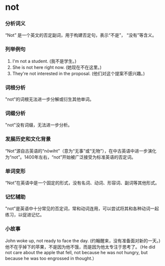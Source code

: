 # not

### 分析词义

  

“Not” 是一个英文的否定副词，用于构建否定句，表示“不是”， “没有”等含义。

  

### 列举例句

  

1.  I'm not a student. (我不是学生。)
2.  She is not here right now. (她现在不在这里。)
3.  They're not interested in the proposal. (他们对这个提案不感兴趣。)

  

### 词根分析

  

"not"的词根无法进一步分解或衍生其他单词。

  

### 词缀分析

  

"not"没有词缀，无法进一步分析。

  

### 发展历史和文化背景

  

“Not”源自古英语的“nōwiht”（意为“无事”或“无物”），在中古英语中进一步演化为“not”。1400年左右，“not”开始被广泛接受为标准英语的否定词。

  

### 单词变形

  

“Not”在英语中是一个固定的形式，没有名词、动词、形容词、副词等其他形式。

  

### 记忆辅助

  

"not"是英语中十分常见的否定词，常和动词连用，可以尝试将其和各种动词一起练习，以促进记忆。

  

### 小故事

  

John woke up, not ready to face the day. (约翰醒来，没有准备面对新的一天。)  
他不在乎掉下的苹果，不是因为他不饿，而是因为他太专注于思考了。（He did not care about the apple that fell, not because he was not hungry, but because he was too engrossed in thought.）
